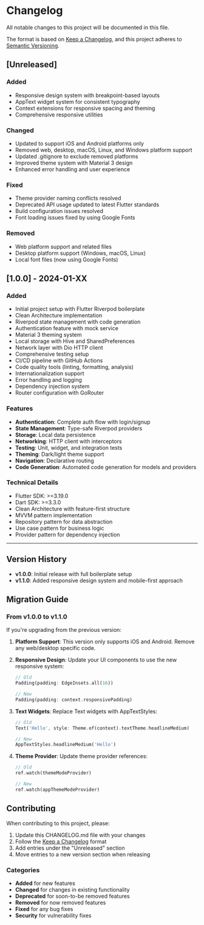 # Changelog

All notable changes to this project will be documented in this file.

The format is based on [Keep a Changelog](https://keepachangelog.com/en/1.0.0/),
and this project adheres to [Semantic Versioning](https://semver.org/spec/v2.0.0.html).

## [Unreleased]

### Added
- Responsive design system with breakpoint-based layouts
- AppText widget system for consistent typography
- Context extensions for responsive spacing and theming
- Comprehensive responsive utilities

### Changed
- Updated to support iOS and Android platforms only
- Removed web, desktop, macOS, Linux, and Windows platform support
- Updated .gitignore to exclude removed platforms
- Improved theme system with Material 3 design
- Enhanced error handling and user experience

### Fixed
- Theme provider naming conflicts resolved
- Deprecated API usage updated to latest Flutter standards
- Build configuration issues resolved
- Font loading issues fixed by using Google Fonts

### Removed
- Web platform support and related files
- Desktop platform support (Windows, macOS, Linux)
- Local font files (now using Google Fonts)

## [1.0.0] - 2024-01-XX

### Added
- Initial project setup with Flutter Riverpod boilerplate
- Clean Architecture implementation
- Riverpod state management with code generation
- Authentication feature with mock service
- Material 3 theming system
- Local storage with Hive and SharedPreferences
- Network layer with Dio HTTP client
- Comprehensive testing setup
- CI/CD pipeline with GitHub Actions
- Code quality tools (linting, formatting, analysis)
- Internationalization support
- Error handling and logging
- Dependency injection system
- Router configuration with GoRouter

### Features
- **Authentication**: Complete auth flow with login/signup
- **State Management**: Type-safe Riverpod providers
- **Storage**: Local data persistence
- **Networking**: HTTP client with interceptors
- **Testing**: Unit, widget, and integration tests
- **Theming**: Dark/light theme support
- **Navigation**: Declarative routing
- **Code Generation**: Automated code generation for models and providers

### Technical Details
- Flutter SDK: >=3.19.0
- Dart SDK: >=3.3.0
- Clean Architecture with feature-first structure
- MVVM pattern implementation
- Repository pattern for data abstraction
- Use case pattern for business logic
- Provider pattern for dependency injection

---

## Version History

- **v1.0.0**: Initial release with full boilerplate setup
- **v1.1.0**: Added responsive design system and mobile-first approach

## Migration Guide

### From v1.0.0 to v1.1.0

If you're upgrading from the previous version:

1. **Platform Support**: This version only supports iOS and Android. Remove any web/desktop specific code.

2. **Responsive Design**: Update your UI components to use the new responsive system:
   ```dart
   // Old
   Padding(padding: EdgeInsets.all(16))
   
   // New
   Padding(padding: context.responsivePadding)
   ```

3. **Text Widgets**: Replace Text widgets with AppTextStyles:
   ```dart
   // Old
   Text('Hello', style: Theme.of(context).textTheme.headlineMedium)
   
   // New
   AppTextStyles.headlineMedium('Hello')
   ```

4. **Theme Provider**: Update theme provider references:
   ```dart
   // Old
   ref.watch(themeModeProvider)
   
   // New
   ref.watch(appThemeModeProvider)
   ```

## Contributing

When contributing to this project, please:

1. Update this CHANGELOG.md file with your changes
2. Follow the [Keep a Changelog](https://keepachangelog.com/en/1.0.0/) format
3. Add entries under the "Unreleased" section
4. Move entries to a new version section when releasing

### Categories

- **Added** for new features
- **Changed** for changes in existing functionality
- **Deprecated** for soon-to-be removed features
- **Removed** for now removed features
- **Fixed** for any bug fixes
- **Security** for vulnerability fixes
